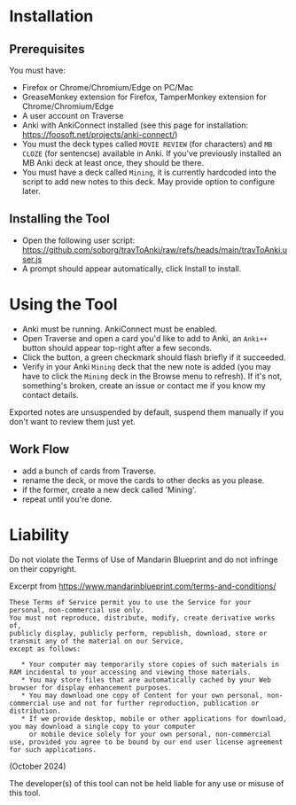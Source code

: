 # Installation

## Prerequisites

You must have:

* Firefox or Chrome/Chromium/Edge on PC/Mac
* GreaseMonkey extension for Firefox, TamperMonkey extension for Chrome/Chromium/Edge
* A user account on Traverse
* Anki with AnkiConnect installed (see this page for installation: https://foosoft.net/projects/anki-connect/)
* You must the deck types called `MOVIE REVIEW` (for characters) and `MB CLOZE` (for sentencse) available in Anki. If you've previously installed an MB Anki deck at least once, they should be there.
* You must have a deck called `Mining`, it is currently hardcoded into the script to add new notes to this deck. May provide option to configure later.


## Installing the Tool

* Open the following user script: https://github.com/soborg/travToAnki/raw/refs/heads/main/travToAnki.user.js
* A prompt should appear automatically, click Install to install.


# Using the Tool

* Anki must be running. AnkiConnect must be enabled.
* Open Traverse and open a card you'd like to add to Anki, an `Anki++` button should appear top-right after a few seconds.
* Click the button, a green checkmark should flash briefly if it succeeded.
* Verify in your Anki `Mining` deck that the new note is added (you may have to click the `Mining` deck in the Browse menu to refresh). If it's not, something's broken, create an issue or contact me if you know my contact details.

Exported notes are unsuspended by default, suspend them manually if you don't want to review them just yet.


## Work Flow

* add a bunch of cards from Traverse.
* rename the deck, or move the cards to other decks as you please.
* if the former, create a new deck called 'Mining'.
* repeat until you're done.


# Liability

Do not violate the Terms of Use of Mandarin Blueprint and do not infringe on their copyright.

Excerpt from https://www.mandarinblueprint.com/terms-and-conditions/

```
These Terms of Service permit you to use the Service for your personal, non-commercial use only.
You must not reproduce, distribute, modify, create derivative works of,
publicly display, publicly perform, republish, download, store or transmit any of the material on our Service,
except as follows:

   * Your computer may temporarily store copies of such materials in RAM incidental to your accessing and viewing those materials.
   * You may store files that are automatically cached by your Web browser for display enhancement purposes.
   * You may download one copy of Content for your own personal, non-commercial use and not for further reproduction, publication or distribution.
   * If we provide desktop, mobile or other applications for download, you may download a single copy to your computer
     or mobile device solely for your own personal, non-commercial use, provided you agree to be bound by our end user license agreement for such applications.
```
(October 2024)


The developer(s) of this tool can not be held liable for any use or misuse of this tool.
